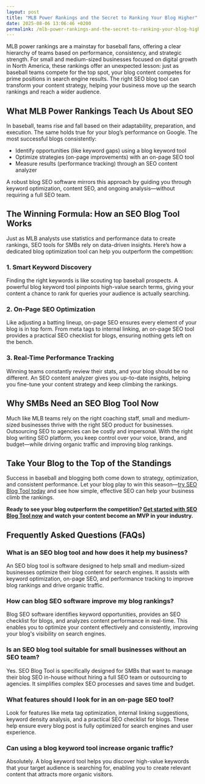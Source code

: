 ```yaml
---
layout: post
title: "MLB Power Rankings and the Secret to Ranking Your Blog Higher"
date: 2025-08-06 13:06:46 +0200
permalink: /mlb-power-rankings-and-the-secret-to-ranking-your-blog-higher/
---
```

MLB power rankings are a mainstay for baseball fans, offering a clear hierarchy of teams based on performance, consistency, and strategic strength. For small and medium-sized businesses focused on digital growth in North America, these rankings offer an unexpected lesson: just as baseball teams compete for the top spot, your blog content competes for prime positions in search engine results. The right SEO blog tool can transform your content strategy, helping your business move up the search rankings and reach a wider audience.

## What MLB Power Rankings Teach Us About SEO

In baseball, teams rise and fall based on their adaptability, preparation, and execution. The same holds true for your blog’s performance on Google. The most successful blogs consistently:

- Identify opportunities (like keyword gaps) using a blog keyword tool
- Optimize strategies (on-page improvements) with an on-page SEO tool
- Measure results (performance tracking) through an SEO content analyzer

A robust blog SEO software mirrors this approach by guiding you through keyword optimization, content SEO, and ongoing analysis—without requiring a full SEO team.

## The Winning Formula: How an SEO Blog Tool Works

Just as MLB analysts use statistics and performance data to create rankings, SEO tools for SMBs rely on data-driven insights. Here’s how a dedicated blog optimization tool can help you outperform the competition:

### 1. Smart Keyword Discovery

Finding the right keywords is like scouting top baseball prospects. A powerful blog keyword tool pinpoints high-value search terms, giving your content a chance to rank for queries your audience is actually searching.

### 2. On-Page SEO Optimization

Like adjusting a batting lineup, on-page SEO ensures every element of your blog is in top form. From meta tags to internal linking, an on-page SEO tool provides a practical SEO checklist for blogs, ensuring nothing gets left on the bench.

### 3. Real-Time Performance Tracking

Winning teams constantly review their stats, and your blog should be no different. An SEO content analyzer gives you up-to-date insights, helping you fine-tune your content strategy and keep climbing the rankings.

## Why SMBs Need an SEO Blog Tool Now

Much like MLB teams rely on the right coaching staff, small and medium-sized businesses thrive with the right SEO product for businesses. Outsourcing SEO to agencies can be costly and impersonal. With the right blog writing SEO platform, you keep control over your voice, brand, and budget—while driving organic traffic and improving blog rankings.

## Take Your Blog to the Top of the Standings

Success in baseball and blogging both come down to strategy, optimization, and consistent performance. Let your blog play to win this season—[try SEO Blog Tool today](https://seoblogtool.com/) and see how simple, effective SEO can help your business climb the rankings.

**Ready to see your blog outperform the competition? [Get started with SEO Blog Tool now](https://seoblogtool.com/) and watch your content become an MVP in your industry.**

## Frequently Asked Questions (FAQs)

### What is an SEO blog tool and how does it help my business?

An SEO blog tool is software designed to help small and medium-sized businesses optimize their blog content for search engines. It assists with keyword optimization, on-page SEO, and performance tracking to improve blog rankings and drive organic traffic.

### How can blog SEO software improve my blog rankings?

Blog SEO software identifies keyword opportunities, provides an SEO checklist for blogs, and analyzes content performance in real-time. This enables you to optimize your content effectively and consistently, improving your blog's visibility on search engines.

### Is an SEO blog tool suitable for small businesses without an SEO team?

Yes. SEO Blog Tool is specifically designed for SMBs that want to manage their blog SEO in-house without hiring a full SEO team or outsourcing to agencies. It simplifies complex SEO processes and saves time and budget.

### What features should I look for in an on-page SEO tool?

Look for features like meta tag optimization, internal linking suggestions, keyword density analysis, and a practical SEO checklist for blogs. These help ensure every blog post is fully optimized for search engines and user experience.

### Can using a blog keyword tool increase organic traffic?

Absolutely. A blog keyword tool helps you discover high-value keywords that your target audience is searching for, enabling you to create relevant content that attracts more organic visitors.

<script type="application/ld+json">
{
  "@context": "https://schema.org",
  "@type": "BlogPosting",
  "headline": "MLB Power Rankings and the Secret to Ranking Your Blog Higher",
  "description": "Discover how MLB power rankings offer lessons for small and medium-sized businesses to improve their blog SEO using the right SEO blog tool. Learn about keyword optimization, on-page SEO, and performance tracking to boost organic traffic.",
  "author": {
    "@type": "Person",
    "name": "SEO Blog Tool"
  },
  "publisher": {
    "@type": "Person",
    "name": "SEO Blog Tool"
  },
  "url": "https://seoblogtool.com/blog/mlb-power-rankings-and-blog-seo",
  "mainEntityOfPage": "https://seoblogtool.com/blog/mlb-power-rankings-and-blog-seo",
  "datePublished": "2024-06-01",
  "dateModified": "2024-06-01",
  "keywords": "SEO blog tool, blog SEO software, keyword optimization, content SEO, on-page SEO tool, blog writing SEO, blog keyword tool, SEO tools for SMBs, SEO checklist for blogs, SEO content analyzer, blog optimization tool, SEO product for businesses, improve blog rankings",
  "inLanguage": "en-US"
}
</script>

<script type="application/ld+json">
{
  "@context": "https://schema.org",
  "@type": "FAQPage",
  "mainEntity": [
    {
      "@type": "Question",
      "name": "What is an SEO blog tool and how does it help my business?",
      "acceptedAnswer": {
        "@type": "Answer",
        "text": "An SEO blog tool is software designed to help small and medium-sized businesses optimize their blog content for search engines. It assists with keyword optimization, on-page SEO, and performance tracking to improve blog rankings and drive organic traffic."
      }
    },
    {
      "@type": "Question",
      "name": "How can blog SEO software improve my blog rankings?",
      "acceptedAnswer": {
        "@type": "Answer",
        "text": "Blog SEO software identifies keyword opportunities, provides an SEO checklist for blogs, and analyzes content performance in real-time. This enables you to optimize your content effectively and consistently, improving your blog's visibility on search engines."
      }
    },
    {
      "@type": "Question",
      "name": "Is an SEO blog tool suitable for small businesses without an SEO team?",
      "acceptedAnswer": {
        "@type": "Answer",
        "text": "Yes. SEO Blog Tool is specifically designed for SMBs that want to manage their blog SEO in-house without hiring a full SEO team or outsourcing to agencies. It simplifies complex SEO processes and saves time and budget."
      }
    },
    {
      "@type": "Question",
      "name": "What features should I look for in an on-page SEO tool?",
      "acceptedAnswer": {
        "@type": "Answer",
        "text": "Look for features like meta tag optimization, internal linking suggestions, keyword density analysis, and a practical SEO checklist for blogs. These help ensure every blog post is fully optimized for search engines and user experience."
      }
    },
    {
      "@type": "Question",
      "name": "Can using a blog keyword tool increase organic traffic?",
      "acceptedAnswer": {
        "@type": "Answer",
        "text": "Absolutely. A blog keyword tool helps you discover high-value keywords that your target audience is searching for, enabling you to create relevant content that attracts more organic visitors."
      }
    }
  ]
}
</script>